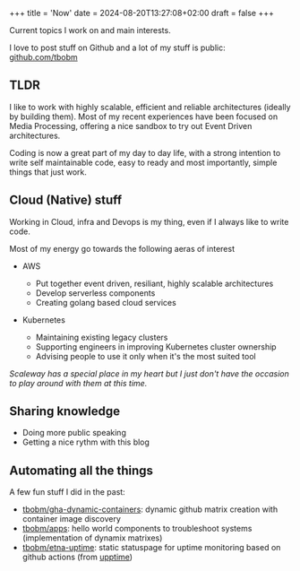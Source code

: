 +++
title = 'Now'
date = 2024-08-20T13:27:08+02:00
draft = false
+++

Current topics I work on and main interests.

I love to post stuff on Github and a lot of my stuff is public: [github.com/tbobm][gh-tbobm]

[gh-tbobm]: https://github.com/tbobm

## TLDR

I like to work with highly scalable, efficient and reliable architectures (ideally by building them).
Most of my recent experiences have been focused on Media Processing, offering a nice sandbox to try
out Event Driven architectures.

Coding is now a great part of my day to day life, with a strong intention to write
self maintainable code, easy to ready and most importantly, simple things that just work.

## Cloud (Native) stuff

Working in Cloud, infra and Devops is my thing, even if I always like to write code.

Most of my energy go towards the following aeras of interest

- AWS
    - Put together event driven, resiliant, highly scalable architectures
    - Develop serverless components
    - Creating golang based cloud services

- Kubernetes
    - Maintaining existing legacy clusters
    - Supporting engineers in improving Kubernetes cluster ownership
    - Advising people to use it only when it's the most suited tool


_Scaleway has a special place in my heart but I just don't have the occasion to play around
with them at this time._


## Sharing knowledge

- Doing more public speaking
- Getting a nice rythm with this blog

## Automating all the things

A few fun stuff I did in the past:
- [tbobm/gha-dynamic-containers][gh-dynamic]: dynamic github matrix creation with container image discovery
- [tbobm/apps][gh-apps]: hello world components to troubleshoot systems (implementation of dynamix matrixes)
- [tbobm/etna-uptime][gh-etna-uptime]: static statuspage for uptime monitoring based on github actions (from [upptime][gh-upptime])

[gh-dynamic]: https://github.com/tbobm/gha-dynamic-containers
[gh-apps]: https://github.com/tbobm/apps
[gh-etna-uptime]: https://github.com/tbobm/etna-uptime
[gh-upptime]: https://github.com/upptime/upptime
